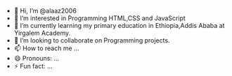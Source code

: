 - 👋 Hi, I’m @alaaz2006
- 👀 I’m interested in Programming HTML,CSS and JavaScript
- 🌱 I’m currently learning my primary education in Ethiopia,Addis Ababa at Yirgalem Academy.
- 💞️ I’m looking to collaborate on Programming projects.
- 📫 How to reach me ...
- 😄 Pronouns: ...
- ⚡ Fun fact: ...

<!---
alaaz2006/alaaz2006 is a ✨ special ✨ repository because its `README.md` (this file) appears on your GitHub profile.
You can click the Preview link to take a look at your changes.
--->
